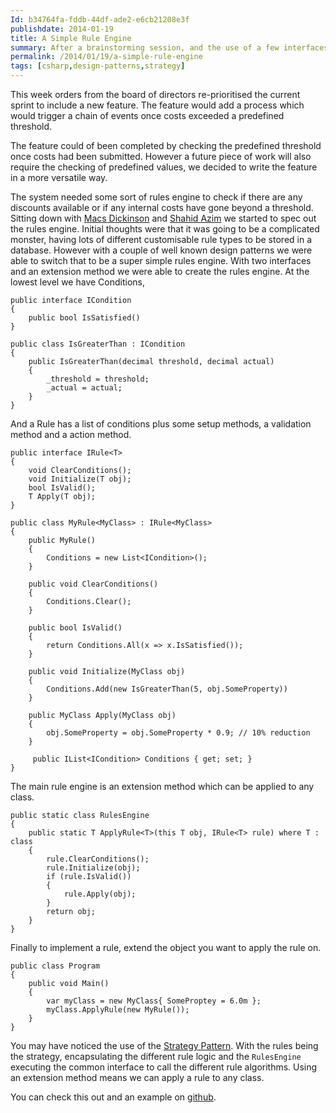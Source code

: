 ```yaml
---
Id: b34764fa-fddb-44df-ade2-e6cb21208e3f
publishdate: 2014-01-19
title: A Simple Rule Engine
summary: After a brainstorming session, and the use of a few interfaces and design patterns a potentially complicated rules engine turned out to be quite simple.
permalink: /2014/01/19/a-simple-rule-engine
tags: [csharp,design-patterns,strategy]
---
```

This week orders from the board of directors re-prioritised the current sprint to include a new feature. The feature would add a process which would trigger a chain of events once costs exceeded a predefined threshold. 
  
The feature could of been completed by checking the predefined threshold once costs had been submitted. However a future piece of work will also require the checking of predefined values, we decided to write the feature in a more versatile way.
  
The system needed some sort of rules engine to check if there are any discounts available or if any internal costs have gone beyond a threshold. Sitting down with [Macs Dickinson](http://www.macsdickinson.com) and [Shahid Azim](http://hexona.com/) we started to spec out the rules engine. Initial thoughts were that it was going to be a complicated monster, having lots of different customisable rule types to be stored in a database.
However with a couple of well known design patterns we were able to switch that to be a super simple rules engine. With two interfaces and an extension method we were able to create the rules engine. At the lowest level we have Conditions,
  
    public interface ICondition
    {
        public bool IsSatisfied()
    }
  
    public class IsGreaterThan : ICondition
    {
        public IsGreaterThan(decimal threshold, decimal actual)
        {
            _threshold = threshold;
            _actual = actual;
        }
    }
  
And a Rule has a list of conditions plus some setup methods, a validation method and a action method.
  
    public interface IRule<T>
    {
        void ClearConditions();
        void Initialize(T obj);
        bool IsValid();
        T Apply(T obj);
    }
  
    public class MyRule<MyClass> : IRule<MyClass>
    {
        public MyRule()
        {
            Conditions = new List<ICondition>();
        }
  
        public void ClearConditions()
        {
            Conditions.Clear();
        }
  
        public bool IsValid()
        {
            return Conditions.All(x => x.IsSatisfied());
        }
  
        public void Initialize(MyClass obj)
        {
            Conditions.Add(new IsGreaterThan(5, obj.SomeProperty))
        }
  
        public MyClass Apply(MyClass obj)
        {
            obj.SomeProperty = obj.SomeProperty * 0.9; // 10% reduction
        }
  		
         public IList<ICondition> Conditions { get; set; }
    }
  	
The main rule engine is an extension method which can be applied to any class.
  
    public static class RulesEngine
    {
        public static T ApplyRule<T>(this T obj, IRule<T> rule) where T : class
        {
            rule.ClearConditions();
            rule.Initialize(obj);
            if (rule.IsValid())
            {
                rule.Apply(obj);
            }
            return obj;
        }
    }
  
Finally to implement a rule, extend the object you want to apply the rule on.
  
    public class Program
    {
        public void Main()
        {
            var myClass = new MyClass{ SomeProptey = 6.0m };
            myClass.ApplyRule(new MyRule());
        }
    }
  	
You may have noticed the use of the [Strategy Pattern](http://www.oodesign.com/strategy-pattern.html). With the rules being the strategy, encapsulating the different rule logic and the `RulesEngine` executing the common interface to call the different rule algorithms. Using an extension method means we can apply a rule to any class.
  
You can check this out and an example on [github](https://github.com/ritasker/SuperSimple.RulesEngine).
